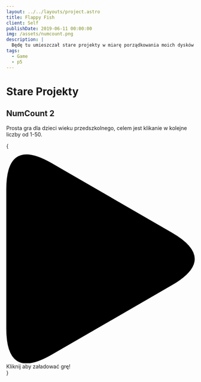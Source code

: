 ```yaml
---
layout: ../../layouts/project.astro
title: Flappy Fish
client: Self
publishDate: 2019-06-11 00:00:00
img: /assets/numcount.png
description: |
  Będę tu umieszczał stare projekty w miarę porządkowania moich dysków twardych.
tags:
  - Game
  - p5
---
```


# Stare Projekty

## NumCount 2

Prosta gra dla dzieci wieku przedszkolnego, celem jest klikanie w kolejne liczby od 1-50.

{

<div class="play_iframe" data-src="https://kifner-mateusz.github.io/numcount2/" data-img="/assets/numcount.png" data-message="Kliknij aby załadować grę!" style="background-image: url(&quot;/assets/numcount.png&quot;);">     
  <svg xmlns:svg="http://www.w3.org/2000/svg" xmlns="http://www.w3.org/2000/svg" viewBox="0 0 71.942253 79.738464" version="1.1" class="svg_triangle"><path d="m 0,66.405133 v -53.0718 Q 0,-6.6666666 17.3205,3.3333333 L 63.282,29.869233 q 17.3205,10 0,20 l -45.9615,26.5359 Q 0,86.405133 0,66.405133" class="svg_triangle_path"></path></svg>
  <span>Kliknij aby załadować grę!</span>
</div>
}
